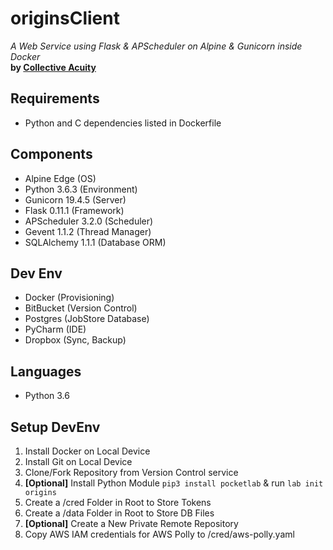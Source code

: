 # originsClient
_A Web Service using Flask & APScheduler on Alpine & Gunicorn inside Docker_  
**by [Collective Acuity](http://collectiveacuity.com)**

## Requirements
- Python and C dependencies listed in Dockerfile

## Components
- Alpine Edge (OS)
- Python 3.6.3 (Environment)
- Gunicorn 19.4.5 (Server)
- Flask 0.11.1 (Framework)
- APScheduler 3.2.0 (Scheduler)
- Gevent 1.1.2 (Thread Manager)
- SQLAlchemy 1.1.1 (Database ORM)

## Dev Env
- Docker (Provisioning)
- BitBucket (Version Control)
- Postgres (JobStore Database)
- PyCharm (IDE)
- Dropbox (Sync, Backup)

## Languages
- Python 3.6

## Setup DevEnv
1. Install Docker on Local Device
2. Install Git on Local Device
3. Clone/Fork Repository from Version Control service
4. **[Optional]** Install Python Module `pip3 install pocketlab` & run `lab init origins`
5. Create a /cred Folder in Root to Store Tokens
6. Create a /data Folder in Root to Store DB Files
7. **[Optional]** Create a New Private Remote Repository
8. Copy AWS IAM credentials for AWS Polly to /cred/aws-polly.yaml
